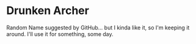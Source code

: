 Drunken Archer
==============

Random Name suggested by GitHub... but I kinda like it, so I'm keeping it around.  I'll use it for something, some day.
